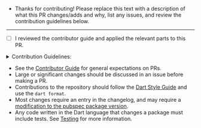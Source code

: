 - Thanks for contributing! Please replace this text with a description of what this PR changes/adds and why, list any issues, and review the contribution guidelines below.

---

- [ ] I reviewed the contributor guide and applied the relevant parts to this PR.

<details>
  <summary>Contribution Guidelines:</summary>
</details>

- See the [Contributor Guide](CONTRIBUTING.md) for general expectations on PRs.
- Large or significant changes should be discussed in an issue before making a PR.
- Contributions to the repository should follow the [Dart Style Guide](https://dart.dev/guides/language/effective-dart) and use the `dart format`.
- Most changes require an entry in the changelog, and may require a [modification to the pubspec package version](https://github.com/dart-lang/sdk/wiki/External-Package-Maintenance#making-a-change).
- Any code written in the Dart language that changes a package must include tests. See [Testing](CONTRIBUTING.md#Testing) for more information.
